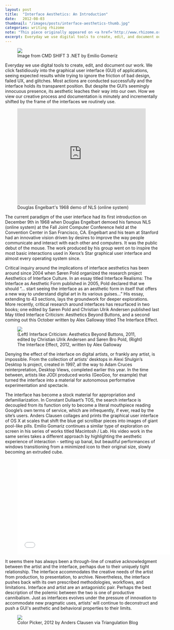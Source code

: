 ```yaml
---
layout: post
title:  "Interface Aesthetics: An Introduction"
date:   2012-08-03
thumbnail: "/images/posts/interface-aesthetics-thumb.jpg"
categories: writing rhizome 
note: "This piece originally appeared on <a href='http://www.rhizome.org' target='_blank'>Rhizome.org</a>"
excerpt: Everyday we use digital tools to create, edit, and document our work. We click fastidiously into the graphical user interface (GUI) of applications, seeing expected results while trying to ignore the friction of bad design, failed UX, and glitches. Most actions are conducted successfully and the interface holds its transparent position. But despite the GUI’s seemingly innocuous presence, its aesthetic leaches their way into our own. How we view our creative process and documentation is minutely and incrementally shifted by the frame of the interfaces we routinely use.
---
```


<figure class="mx-auto">
    <img class="full-width" src="http://media.rhizome.org/blog/8753/interface-1.png">
    <figcaption class="h6 gray">Image from CMD SHIFT 3 .NET by Emilio Gomeriz</figcaption>
</figure>

Everyday we use digital tools to create, edit, and document our work. We click fastidiously into the graphical user interface (GUI) of applications, seeing expected results while trying to ignore the friction of bad design, failed UX, and glitches. Most actions are conducted successfully and the interface holds its transparent position. But despite the GUI’s seemingly innocuous presence, its aesthetic leaches their way into our own. How we view our creative process and documentation is minutely and incrementally shifted by the frame of the interfaces we routinely use.

<figure class="mx-auto video-container mt3 mb3">
    <iframe src="http://www.youtube.com/embed/JfIgzSoTMOs" frameborder="0" width="420" height="315"></iframe>
    <figcaption class="h6 gray">Douglas Engelbart's 1968 demo of NLS (online system)</figcaption>
</figure>

The current paradigm of the user interface had its first introduction on December 9th in 1968 when Douglas Engelbart demoed his famous NLS (online system) at the Fall Joint Computer Conference held at the Convention Center in San Francisco, CA. Engelbart and his team at Stanford had an innovative vision driven by desires to improve the way people communicate and interact with each other and computers. It was the public debut of the mouse. The work produced by his group went on to inspire the most basic interactions used in Xerox’s Star graphical user interface and almost every operating system since.

Critical inquiry around the implications of interface aesthetics has been around since 2004 when Søren Pold organized the research project Aesthetics of Interface Culture. In an essay titled Interface Realisms: The Interface as Aesthetic Form published in 2005, Pold declared that we should “... start seeing the interface as an aesthetic form in itself that offers a new way to understand digital art in its various guises...” His essay, extending to 43 sections, lays the groundwork for deeper explorations. More recently, critical research around interfaces has resurfaced in two books; one edited by Søren Pold and Christian Ulrik Andersen published last May titled Interface Criticism: Aesthetics Beyond Buttons, and a second coming out this October written by Alex Galloway titled The Interface Effect.

<figure class="mx-auto py2">
    <img class="full-width" src="http://media.rhizome.org/blog/8753/interface-3.jpg">
    <figcaption class="h6 gray">(Left) Interface Criticism: Aesthetics Beyond Buttons, 2011, edited by Christian Ulrik Andersen and Søren Bro Pold, (Right) The Interface Effect, 2012, written by Alex Galloway</figcaption>
</figure>

Denying the effect of the interface on digital artists, or frankly any artist, is impossible. From the collection of artists’ desktops in Alexi Shulgin’s Desktop Is project, created in 1997, all the way to Adam Cruces reinterpretation, Desktop Views, completed earlier this year. In the time between, artists like JODI produced works (GeoGoo, for example) that turned the interface into a material for autonomous performative experimentation and spectacle.

The interface has become a stock material for appropriation and defamiliarization. In Constant Dullaart’s TOS, the search interface is decoupled from its function only to become a literal mouthpiece reading Google’s own terms of service, which are infrequently, if ever, read by the site’s users. Anders Clausen collages and prints the graphical user interface of OS X at scales that shift the blue gel scrollbar pieces into images of giant pool-like pills. Emilio Gomariz continues a similar type of exploration on screen in his series of works titled Macintosh / Lab. His video work in the same series takes a different approach by highlighting the aesthetic experience of interaction - setting up banal, but beautiful performances of windows transitioning from a minimized icon to their original size, slowly becoming an extruded cube.

<figure class="mx-auto video-container mt3 mb3">
<iframe src="//player.vimeo.com/video/36850993" width="500" height="313" frameborder="0" webkitallowfullscreen mozallowfullscreen allowfullscreen></iframe>
</figure>

It seems there has always been a through-line of creative acknowledgment between the artist and the interface, perhaps due to their uniquely tight relationship. The interface accommodates the creative needs of the artist from production, to presentation, to archive. Nevertheless, the interface pushes back with its own prescribed methodologies, workflows, and limitations. Interface and artist are an antagonistic pair. Perhaps the best description of the polemic between the two is one of productive cannibalism. Just as interfaces evolves under the pressure of innovation to accommodate new pragmatic uses, artists’ will continue to deconstruct and push a GUI's aesthetic and behavioral properties to their limits.

<figure class="mx-auto py2">
    <img class="full-width" src="http://media.rhizome.org/blog/8753/interface-2.jpeg">
    <figcaption class="h6 gray">Color Picker, 2012 by Anders Clausen via Triangulation Blog</figcaption>
</figure>

